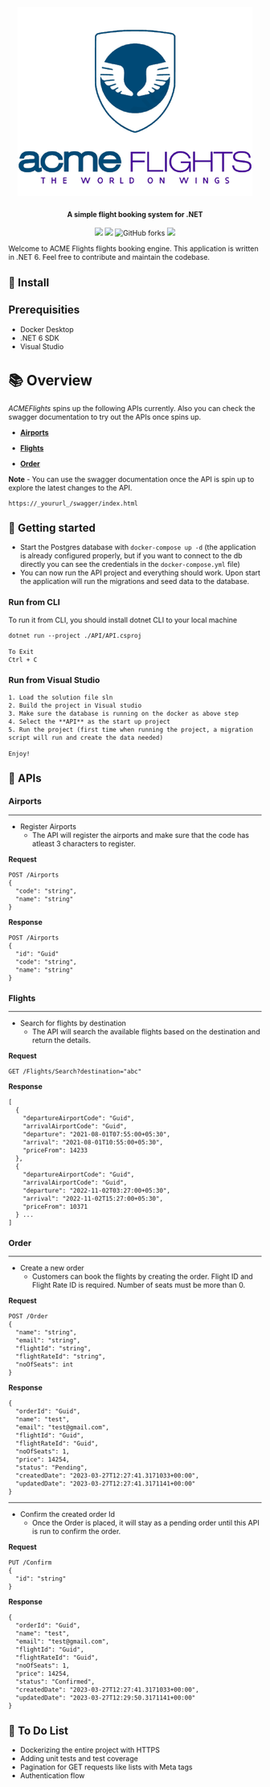 <h1 align="center">
  <img src="./acmelogo.png">
</h1>

<h4 align="center">
A simple flight booking system for .NET
</h4>

<p align="center">
 <a href="https://github.com/lakindu95/p1-v1-be-dotnet-assignment"><img src="https://img.shields.io/badge/ACME-Flights-informational.svg"></a>
 <a><img src="https://img.shields.io/badge/.NET-6-brightgreen.svg"></a>
<img alt="GitHub forks" src="https://img.shields.io/github/forks/lakindu95/p1-v1-be-dotnet-assignment?style=social">
 <a href="https://saythanks.io/to/lakindu95"><img src="https://img.shields.io/badge/Say%20Thanks-!-1EAEDB.svg"></a>
</p>

Welcome to ACME Flights flights booking engine. This application is written in .NET 6. Feel free to contribute and maintain the codebase. 

## 🚀 Install

## Prerequisities

- Docker Desktop
- .NET 6 SDK
- Visual Studio

# 📚 Overview

_ACMEFlights_ spins up the following APIs currently. Also you can check the swagger documentation to try out the APIs once spins up. 

* **[Airports](https://github.com/lakindu95/p1-v1-be-dotnet-assignment#airports)**

* **[Flights](https://github.com/lakindu95/p1-v1-be-dotnet-assignment#flights)**

* **[Order](https://github.com/lakindu95/p1-v1-be-dotnet-assignment#order)**

**Note** - You can use the swagger documentation once the API is spin up to explore the latest changes to the API.
```
https://_yoururl_/swagger/index.html
```

## 📝 Getting started

- Start the Postgres database with `docker-compose up -d` (the application is already configured properly, but if you want to connect to the db directly you can see the credentials in the `docker-compose.yml` file)
- You can now run the API project and everything should work. Upon start the application will run the migrations and seed data to the database.

### Run from CLI 

To run it from CLI, you should install dotnet CLI to your local machine
```
dotnet run --project ./API/API.csproj

To Exit
Ctrl + C
```

### Run from Visual Studio

```
1. Load the solution file sln
2. Build the project in Visual studio
3. Make sure the database is running on the docker as above step
4. Select the **API** as the start up project
5. Run the project (first time when running the project, a migration script will run and create the data needed)

Enjoy!
```

## 📝 APIs 

### Airports

<hr>

- Register Airports
    - The API will register the airports and make sure that the code has atleast 3 characters to register.

**Request**
```
POST /Airports
{
  "code": "string",
  "name": "string"
}
```

**Response**
```
POST /Airports
{
  "id": "Guid"
  "code": "string",
  "name": "string"
}
```

### Flights

<hr>

- Search for flights by destination
    - The API will search the available flights based on the destination and return the details.

**Request**
```
GET /Flights/Search?destination="abc"
```

**Response**
```
[
  {
    "departureAirportCode": "Guid",
    "arrivalAirportCode": "Guid",
    "departure": "2021-08-01T07:55:00+05:30",
    "arrival": "2021-08-01T10:55:00+05:30",
    "priceFrom": 14233
  },
  {
    "departureAirportCode": "Guid",
    "arrivalAirportCode": "Guid",
    "departure": "2022-11-02T03:27:00+05:30",
    "arrival": "2022-11-02T15:27:00+05:30",
    "priceFrom": 10371
  } ...
]
```

### Order

<hr>

- Create a new order
    - Customers can book the flights by creating the order. Flight ID and Flight Rate ID is required. Number of seats must be more than 0.

**Request**
```
POST /Order
{
  "name": "string",
  "email": "string",
  "flightId": "string",
  "flightRateId": "string",
  "noOfSeats": int
}
```

**Response**
```
{
  "orderId": "Guid",
  "name": "test",
  "email": "test@gmail.com",
  "flightId": "Guid",
  "flightRateId": "Guid",
  "noOfSeats": 1,
  "price": 14254,
  "status": "Pending",
  "createdDate": "2023-03-27T12:27:41.3171033+00:00",
  "updatedDate": "2023-03-27T12:27:41.3171141+00:00"
}
```

<hr>

- Confirm the created order Id
    - Once the Order is placed, it will stay as a pending order until this API is run to confirm the order. 

**Request**
```
PUT /Confirm
{
  "id": "string"
}
```

**Response**
```
{
  "orderId": "Guid",
  "name": "test",
  "email": "test@gmail.com",
  "flightId": "Guid",
  "flightRateId": "Guid",
  "noOfSeats": 1,
  "price": 14254,
  "status": "Confirmed",
  "createdDate": "2023-03-27T12:27:41.3171033+00:00",
  "updatedDate": "2023-03-27T12:29:50.3171141+00:00"
}
```

## 📝 To Do List
- Dockerizing the entire project with HTTPS
- Adding unit tests and test coverage
- Pagination for GET requests like lists with Meta tags
- Authentication flow